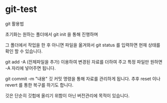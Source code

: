 <h1>git-test</h1>

git 활용법

초기화는  원하는 폴더에서 git init 을 통해 진행하며

그 폴더에서 작업을 한 후 아니면 파일을 옮겨와서 git status 를 입력하면 현재 상태를 확인 할 수 있습니다.

git add -A (전체파일을 추가) 이용하여 변경된 자료를 더하여 주고 특정 파일만 원하면 -A 자리에 넣어주면 됩니다.

git commit -m "내용" 깃 커밋 명령을 통해 자료를 관리하게 됩니다. 추후 reset 이나 revert 를 통한 복구를 하기도 합니다.

깃은 단순히 깃헙에 올리기 위함이 아닌 버전관리에 목적이 있습니다.


